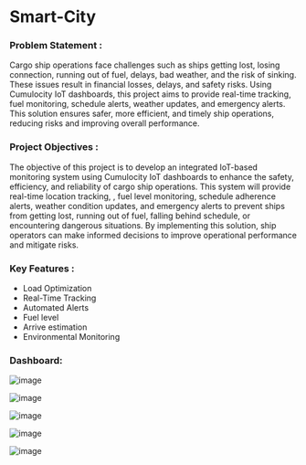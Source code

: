 # Smart-City

### Problem Statement :
Cargo ship operations face challenges such as ships getting lost, losing connection, running out of fuel, delays, bad weather, and the risk of sinking. These issues result in financial losses, delays, and safety risks. Using Cumulocity IoT dashboards, this project aims to provide real-time tracking, fuel monitoring, schedule alerts, weather updates, and emergency alerts. This solution ensures safer, more efficient, and timely ship operations, reducing risks and improving overall performance.

### Project Objectives :
The objective of this project is to develop an integrated IoT-based monitoring system using Cumulocity IoT dashboards to enhance the safety, efficiency, and reliability of cargo ship operations. This system will provide real-time location tracking, , fuel level monitoring, schedule adherence alerts, weather condition updates, and emergency alerts to prevent ships from getting lost, running out of fuel, falling behind schedule, or encountering dangerous situations. By implementing this solution, ship operators can make informed decisions to improve operational performance and mitigate risks.

### Key Features :
- Load Optimization
- Real-Time Tracking
- Automated Alerts
- Fuel level
- Arrive estimation
- Environmental Monitoring

### Dashboard:

![image](https://github.com/user-attachments/assets/8dfa0ab4-ca0c-4936-8af9-7e5a5042dd7e)

![image](https://github.com/user-attachments/assets/401d7838-cd1a-488c-b160-70e7b7ebef23)

![image](https://github.com/user-attachments/assets/77ff3569-6e9b-49ac-9596-88f90ed77821)

![image](https://github.com/user-attachments/assets/ee9aa523-e0b4-430b-9063-9789b736d8f0)

![image](https://github.com/user-attachments/assets/04cb0da7-68d9-433b-8910-b7edaa9b5432)

